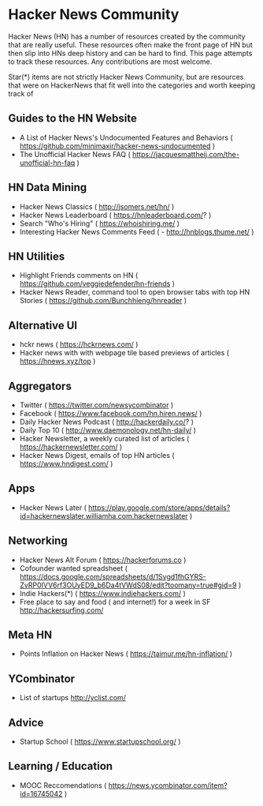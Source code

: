 # Hacker News Community

Hacker News (HN) has a number of resources created by the community that are really useful.  These resources often make the front page of HN but then slip into HNs deep history and can be hard to find.  This page attempts to track these resources.  Any contributions are most welcome.

Star(*) items are not strictly Hacker News Community, but are resources that were on HackerNews that fit well into the categories and worth keeping track of

## Guides to the HN Website

- A List of Hacker News's Undocumented Features and Behaviors ( https://github.com/minimaxir/hacker-news-undocumented )
- The Unofficial Hacker News FAQ  ( https://jacquesmattheij.com/the-unofficial-hn-faq )

## HN Data Mining

- Hacker News Classics ( http://jsomers.net/hn/ )
- Hacker News Leaderboard ( https://hnleaderboard.com/? )
- Search "Who's Hiring" ( https://whoishiring.me/ )
- Interesting Hacker News Comments Feed ( - http://hnblogs.thume.net/ )

## HN Utilities

- Highlight Friends comments on HN ( https://github.com/veggiedefender/hn-friends )
- Hacker News Reader, command tool to open browser tabs with top HN Stories ( https://github.com/Bunchhieng/hnreader )

## Alternative UI

- hckr news ( https://hckrnews.com/ )
- Hacker news with with webpage tile based previews of articles ( https://hnews.xyz/top )

## Aggregators

- Twitter ( https://twitter.com/newsycombinator )
- Facebook ( https://www.facebook.com/hn.hiren.news/ )
- Daily Hacker News Podcast ( http://hackerdaily.co/? )
- Daily Top 10  ( http://www.daemonology.net/hn-daily/ )
- Hacker Newsletter, a weekly curated list of articles ( https://hackernewsletter.com/ )
- Hacker News Digest, emails of top HN articles ( https://www.hndigest.com/ )

## Apps

- Hacker News Later ( https://play.google.com/store/apps/details?id=hackernewslater.williamha.com.hackernewslater )

## Networking

- Hacker News Alt Forum ( https://hackerforums.co )
- Cofounder wanted spreadsheet ( https://docs.google.com/spreadsheets/d/1Sygd1fhGYRS-ZvRP0IVV6rf3OUyED9_b6Da4tVWdS08/edit?toomany=true#gid=9 )
- Indie Hackers(*) ( https://www.indiehackers.com/ )
- Free place to say and food ( and internet!) for a week in SF http://hackersurfing.com/

## Meta HN

- Points Inflation on Hacker News ( https://taimur.me/hn-inflation/ )

## YCombinator

- List of startups http://yclist.com/

## Advice

- Startup School ( https://www.startupschool.org/ )

## Learning / Education 

- MOOC Reccomendations ( https://news.ycombinator.com/item?id=16745042 )



